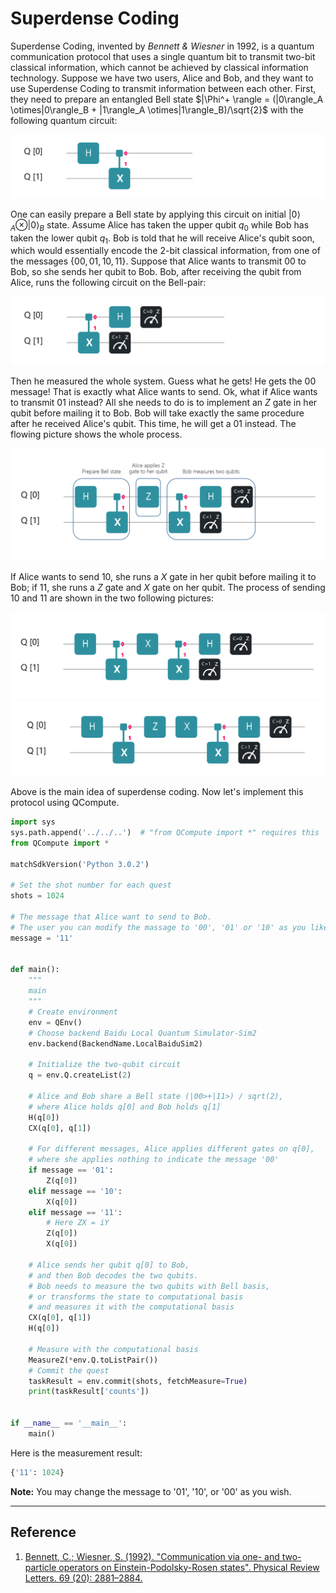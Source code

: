 # Superdense Coding

Superdense Coding, invented by *Bennett & Wiesner* in 1992,  is a quantum communication protocol that uses a single quantum bit to transmit two-bit classical information, which cannot be achieved by classical information technology.  Suppose we have two users, Alice and Bob, and they want to use Superdense Coding to transmit information between each other. First, they need to prepare an entangled Bell state $|\Phi^+ \rangle = (|0\rangle_A \otimes|0\rangle_B + |1\rangle_A \otimes|1\rangle_B)/\sqrt{2}$ with the following quantum circuit:

![avatar](./PIC/bell_QH.png)

One can easily prepare a Bell state by applying this circuit on initial $|0\rangle_A \otimes|0\rangle_B$ state. Assume Alice has taken the upper qubit $q_0$ while Bob has taken the lower qubit $q_1$. Bob is told that he will receive Alice's qubit soon, which would essentially encode the 2-bit classical information, from one of the messages {$00,01,10,11$}. Suppose that Alice wants to transmit $00$ to Bob, so she sends her qubit to Bob. Bob, after receiving the qubit from Alice, runs the following circuit on the Bell-pair:

![avatar](./PIC/measure_QH.png)

Then he measured the whole system. Guess what he gets! He gets the $00$ message! That is exactly what Alice wants to send. Ok, what if Alice wants to transmit $01$ instead? All she needs to do is to implement an $Z$ gate in her qubit before mailing it to Bob. Bob will take exactly the same procedure after he received Alice's qubit. This time, he will get a $01$ instead. The flowing picture shows the whole process.

![avatar](./PIC/procedure_EN_QH.png)

If Alice wants to send $10$, she runs a $X$ gate in her qubit before mailing it to Bob; if $11$, she runs a $Z$ gate and $X$ gate on her qubit. The process of sending $10$ and $11$ are shown in the two following pictures:

![avatar](./PIC/message10_QH.png)
![avatar](./PIC/message_11_QH.png)

Above is the main idea of superdense coding. Now let's implement this protocol using QCompute.

```python
import sys
sys.path.append('../../..')  # "from QCompute import *" requires this
from QCompute import *

matchSdkVersion('Python 3.0.2')

# Set the shot number for each quest
shots = 1024

# The message that Alice want to send to Bob.
# The user you can modify the massage to '00', '01' or '10' as you like
message = '11'


def main():
    """
    main
    """
    # Create environment
    env = QEnv()
    # Choose backend Baidu Local Quantum Simulator-Sim2
    env.backend(BackendName.LocalBaiduSim2)
    
    # Initialize the two-qubit circuit
    q = env.Q.createList(2)
    
    # Alice and Bob share a Bell state (|00>+|11>) / sqrt(2),
    # where Alice holds q[0] and Bob holds q[1]
    H(q[0])
    CX(q[0], q[1])

    # For different messages, Alice applies different gates on q[0],
    # where she applies nothing to indicate the message '00'
    if message == '01':
        Z(q[0])
    elif message == '10':
        X(q[0])
    elif message == '11':
        # Here ZX = iY
        Z(q[0])
        X(q[0])
    
    # Alice sends her qubit q[0] to Bob,
    # and then Bob decodes the two qubits.
    # Bob needs to measure the two qubits with Bell basis,
    # or transforms the state to computational basis
    # and measures it with the computational basis
    CX(q[0], q[1])
    H(q[0])
    
    # Measure with the computational basis
    MeasureZ(*env.Q.toListPair())
    # Commit the quest
    taskResult = env.commit(shots, fetchMeasure=True)
    print(taskResult['counts'])


if __name__ == '__main__':
    main()
```

Here is the measurement result:

```python
{'11': 1024}
```

**Note:** You may change the message to '01', '10', or '00' as you wish.

---

## Reference

1. [Bennett, C.; Wiesner, S. (1992). "Communication via one- and two-particle operators on Einstein-Podolsky-Rosen states". Physical Review Letters. 69 (20): 2881–2884. ](https://journals.aps.org/prl/abstract/10.1103/PhysRevLett.69.2881)
